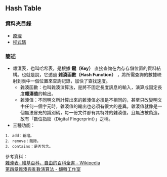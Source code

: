 ## Hash Table
### 資料夾目錄
* [原理](https://github.com/ChengShaoChi/Learning-Note/blob/master/HW4/Hash%20Table%E6%B5%81%E7%A8%8B%E5%9C%96%E3%80%81%E5%AD%B8%E7%BF%92%E6%AD%B7%E7%A8%8B%E8%88%87Hash%20Table%E8%88%87Hash%20function%E5%8E%9F%E7%90%86.md)
* [程式碼](https://github.com/ChengShaoChi/Learning-Note/blob/master/HW4/hash_table_06170235.py)
### 簡述
* 雜湊表，也叫哈希表，是根據 **鍵（Key）** 直接查詢在內存存儲位置的資料結構。也就是說，它透過 **雜湊函數（Hash Function）** ，將所需查詢的數據映射到表中一個位置來查詢記錄，加快了查找速度。
  * 雜湊函數：也叫雜湊演算法，是將不固定長度訊息的輸入，演算成固定長度**雜湊值**的輸出。
  * 雜湊值：不同明文所計算出來的雜湊值必須是不相同的，甚至只改變明文中任何一個字元時，雜湊值的輸出也必須有很大的差異。雜湊值就像是一個無法冒充的識別碼，每一份文件都有其特殊的雜湊值，且無法被偽造，故有「數位指紋（Digital Fingerprint）」之稱。
* 三種功能：
```
1. add：新增。
2. remove：刪除。
3. contains：是否包含。
```
參考資料：    
[雜湊表- 維基百科，自由的百科全書 - Wikipedia ](https://zh.wikipedia.org/wiki/%E5%93%88%E5%B8%8C%E8%A1%A8)    
[第四章雜湊與亂數演算法 - 翻轉工作室](http://www.tsnien.idv.tw/Security_WebBook/%E7%AC%AC%E5%9B%9B%E7%AB%A0%20%E9%9B%9C%E6%B9%8A%E8%88%87%E4%BA%82%E6%95%B8%E6%BC%94%E7%AE%97%E6%B3%95.html)
